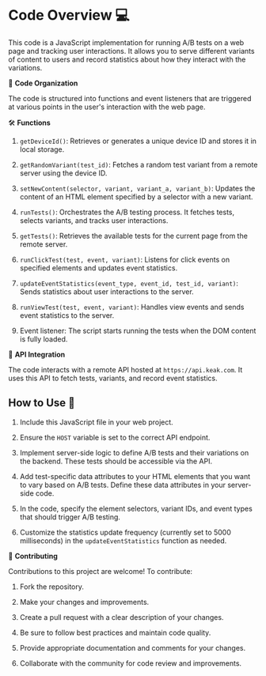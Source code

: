 # Code Overview :computer:

This code is a JavaScript implementation for running A/B tests on a web page and tracking user interactions. It allows you to serve different variants of content to users and record statistics about how they interact with the variations. 

🔗 **Code Organization**

The code is structured into functions and event listeners that are triggered at various points in the user's interaction with the web page. 

🛠️ **Functions**

1. `getDeviceId()`: Retrieves or generates a unique device ID and stores it in local storage.

2. `getRandomVariant(test_id)`: Fetches a random test variant from a remote server using the device ID.

3. `setNewContent(selector, variant, variant_a, variant_b)`: Updates the content of an HTML element specified by a selector with a new variant.

4. `runTests()`: Orchestrates the A/B testing process. It fetches tests, selects variants, and tracks user interactions.

5. `getTests()`: Retrieves the available tests for the current page from the remote server.

6. `runClickTest(test, event, variant)`: Listens for click events on specified elements and updates event statistics.

7. `updateEventStatistics(event_type, event_id, test_id, variant)`: Sends statistics about user interactions to the server.

8. `runViewTest(test, event, variant)`: Handles view events and sends event statistics to the server.

9. Event listener: The script starts running the tests when the DOM content is fully loaded.

📡 **API Integration**

The code interacts with a remote API hosted at `https://api.keak.com`. It uses this API to fetch tests, variants, and record event statistics.

## How to Use :rocket:

1. Include this JavaScript file in your web project.

2. Ensure the `HOST` variable is set to the correct API endpoint.

3. Implement server-side logic to define A/B tests and their variations on the backend. These tests should be accessible via the API.

4. Add test-specific data attributes to your HTML elements that you want to vary based on A/B tests. Define these data attributes in your server-side code.

5. In the code, specify the element selectors, variant IDs, and event types that should trigger A/B testing.

6. Customize the statistics update frequency (currently set to 5000 milliseconds) in the `updateEventStatistics` function as needed.

🤝 **Contributing**

Contributions to this project are welcome! To contribute:

1. Fork the repository.

2. Make your changes and improvements.

3. Create a pull request with a clear description of your changes.

4. Be sure to follow best practices and maintain code quality.

5. Provide appropriate documentation and comments for your changes.

6. Collaborate with the community for code review and improvements.

